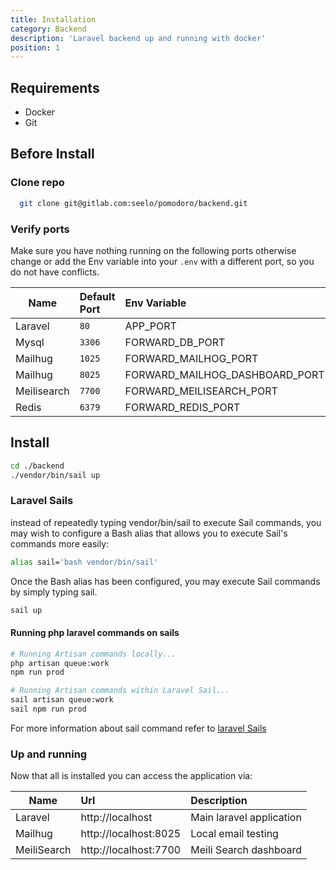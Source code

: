 ```yaml
---
title: Installation
category: Backend
description: 'Laravel backend up and running with docker'
position: 1
---
```


## Requirements
 - Docker
 - Git

##  Before Install

### Clone repo
```bash
  git clone git@gitlab.com:seelo/pomodoro/backend.git
```

### Verify ports
Make sure you have nothing running on the following ports
otherwise change or add the Env variable into your `.env` with a different 
port, so you do not have conflicts.

| Name        | Default Port | Env Variable                   |
|-------------|:-------------|:-------------------------------|
| Laravel     | `80`         | APP_PORT                       |
| Mysql       | `3306`       | FORWARD_DB_PORT                |
| Mailhug     | `1025`       | FORWARD_MAILHOG_PORT           |
| Mailhug     | `8025`       | FORWARD_MAILHOG_DASHBOARD_PORT |
| Meilisearch | `7700`       | FORWARD_MEILISEARCH_PORT       |
| Redis       | `6379`       | FORWARD_REDIS_PORT             |

##  Install
  ```bash
cd ./backend
./vendor/bin/sail up
  ```

### Laravel Sails
instead of repeatedly typing vendor/bin/sail to execute Sail commands,
you may wish to configure a Bash alias that allows you to execute Sail's
commands more easily:

```bash
alias sail='bash vendor/bin/sail'
```

Once the Bash alias has been configured, you may execute Sail 
commands by simply typing sail. 
```bash
sail up
```

#### Running php laravel commands on sails
```bash
# Running Artisan commands locally...
php artisan queue:work
npm run prod

# Running Artisan commands within Laravel Sail...
sail artisan queue:work
sail npm run prod
```

For more information about sail command refer to 
[laravel Sails](https://laravel.com/docs/8.x/sail)

### Up and running
Now that all is installed you can access the application via:

| Name        | Url                   | Description              |
|-------------|:----------------------|:-------------------------|
| Laravel     | http://localhost      | Main laravel application |
| Mailhug     | http://localhost:8025 | Local email testing      |
| MeiliSearch | http://localhost:7700 | Meili Search dashboard   |
